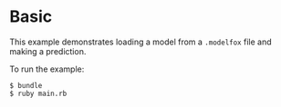 # Basic

This example demonstrates loading a model from a `.modelfox` file and making a prediction.

To run the example:

```
$ bundle
$ ruby main.rb
```
